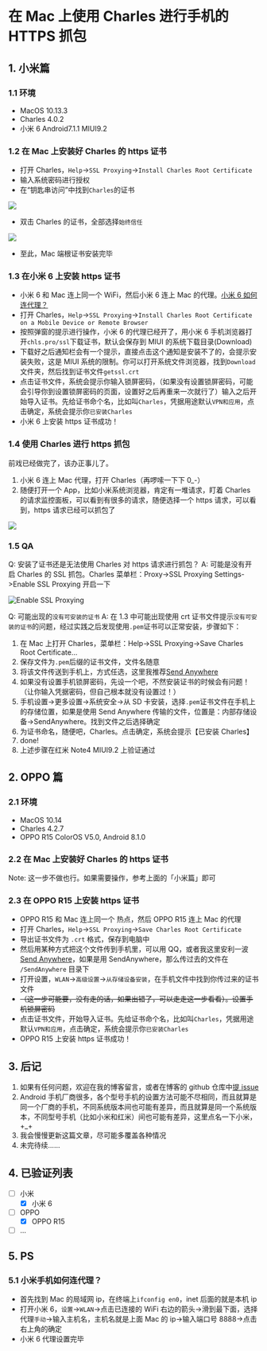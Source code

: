 # 在 Mac 上使用 Charles 进行手机的 HTTPS 抓包

## 1. 小米篇

### 1.1 环境

-   MacOS 10.13.3
-   Charles 4.0.2
-   小米 6 Android7.1.1 MIUI9.2

### 1.2 在 Mac 上安装好 Charles 的 https 证书

-   打开 Charles，`Help`->`SSL Proxying`->`Install Charles Root Certificate`
-   输入系统密码进行授权
-   在“钥匙串访问”中找到`Charles`的证书

![](http://qiniu.54yongf.com/2018-02-05-15178007592821.jpg)

-   双击 Charles 的证书，全部选择`始终信任`

![](http://qiniu.54yongf.com/2018-02-05-15178009726902.jpg)

-   至此，Mac 端根证书安装完毕

### 1.3 在小米 6 上安装 https 证书

-   小米 6 和 Mac 连上同一个 WiFi，然后小米 6 连上 Mac 的代理。[小米 6 如何连代理？](#how-to-proxy)
-   打开 Charles，`Help`->`SSL Proxying`->`Install Charles Root Certificate on a Mobile Device or Remote Browser`
-   按照弹窗的提示进行操作，小米 6 的代理已经开了，用小米 6 手机浏览器打开`chls.pro/ssl`下载证书，默认会保存到 MIUI 的系统下载目录(Download)
-   下载好之后通知栏会有一个提示，直接点击这个通知是安装不了的，会提示安装失败，这是 MIUI 系统的限制。你可以打开系统文件浏览器，找到`Download`文件夹，然后找到证书文件`getssl.crt`
-   点击证书文件，系统会提示你输入锁屏密码，（如果没有设置锁屏密码，可能会引导你到设置锁屏密码的页面，设置好之后再重来一次就行了）输入之后开始导入证书。先给证书命个名，比如叫`Charles`，凭据用途默认`VPN和应用`，点击确定，系统会提示你`已安装Charles`
-   小米 6 上安装 https 证书成功！

### 1.4 使用 Charles 进行 https 抓包

前戏已经做完了，该办正事儿了。

1. 小米 6 连上 Mac 代理，打开 Charles（再啰嗦一下下 0\_-）
2. 随便打开一个 App，比如小米系统浏览器，肯定有一堆请求，盯着 Charles 的请求监控面板，可以看到有很多的请求，随便选择一个 https 请求，可以看到，https 请求已经可以抓包了

![](http://7xo5vs.com1.z0.glb.clouddn.com/2018-02-05-15178116732643.jpg)

### 1.5 QA

Q: 安装了证书还是无法使用 Charles 对 https 请求进行抓包？
A: 可能是没有开启 Charles 的 SSL 抓包。Charles 菜单栏：Proxy->SSL Proxying Settings->Enable SSL Proxying 开启一下

![Enable SSL Proxying](http://7xo5vs.com1.z0.glb.clouddn.com/blog-mds/Enable%20SSL%20Proxying.png)

Q: 可能出现的`没有可安装的证书`
A: 在 1.3 中可能出现使用 crt 证书文件提示`没有可安装的证书`的问题，经过实践之后发现使用`.pem`证书可以正常安装，步骤如下：

1. 在 Mac 上打开 Charles，菜单栏：Help->SSL Proxying->Save Charles Root Certificate...
2. 保存文件为`.pem`后缀的证书文件，文件名随意
3. 将该文件传送到手机上，方式任选，这里我推荐[Send Anywhere](https://send-anywhere.com/)
4. 如果没有设置手机锁屏密码，先设一个吧，不然安装证书的时候会有问题！（让你输入凭据密码，但自己根本就没有设置过！）
5. 手机设置->更多设置->系统安全->从 SD 卡安装，选择`.pem`证书文件在手机上的存储位置，如果是使用 Send Anywhere 传输的文件，位置是：内部存储设备->SendAnywhere。找到文件之后选择确定
6. 为证书命名，随便吧，Charles。点击确定，系统会提示【已安装 Charles】
7. done!
8. 上述步骤在红米 Note4 MIUI9.2 上验证通过

## 2. OPPO 篇

### 2.1 环境

-   MacOS 10.14
-   Charles 4.2.7
-   OPPO R15 ColorOS V5.0, Android 8.1.0

### 2.2 在 Mac 上安装好 Charles 的 https 证书

Note: 这一步不做也行。如果需要操作，参考上面的「小米篇」即可

### 2.3 在 OPPO R15 上安装 https 证书

-   OPPO R15 和 Mac 连上同一个 热点，然后 OPPO R15 连上 Mac 的代理
-   打开 Charles，`Help`->`SSL Proxying`->`Save Charles Root Certificate`
-   导出证书文件为 `.crt` 格式，保存到电脑中
-   然后用某种方式把这个文件传到手机里，可以用 QQ，或者我这里安利一波 [Send Anywhere](http://send-anywhere.com)，如果是用 SendAnywhere，那么传过去的文件在 `/SendAnywhere` 目录下
-   打开设置，`WLAN`->`高级设置`->`从存储设备安装`，在手机文件中找到你传过来的证书文件
-   ~~（这一步可能要，没有走的话，如果出错了，可以走走这一步看看）。设置手机锁屏密码~~
-   点击证书文件，开始导入证书。先给证书命个名，比如叫`Charles`，凭据用途默认`VPN和应用`，点击确定，系统会提示你`已安装Charles`
-   OPPO R15 上安装 https 证书成功！

## 3. 后记

1. 如果有任何问题，欢迎在我的博客留言，或者在博客的 github 仓库中[提 issue](https://github.com/wangyongf/blog-mds/issues/new)
2. Android 手机厂商很多，各个型号手机的设置方法可能不尽相同，而且就算是同一个厂商的手机，不同系统版本间也可能有差异，而且就算是同一个系统版本，不同型号手机（比如小米和红米）间也可能有差异，这里点名一下小米，+\_+
3. 我会慢慢更新这篇文章，尽可能多覆盖各种情况
4. 未完待续......

## 4. 已验证列表

-   [ ] 小米
    -   [x] 小米 6
-   [ ] OPPO
    -   [x] OPPO R15
-   [ ] ...

## 5. PS

### 5.1 小米手机如何连代理？

-   首先找到 Mac 的局域网 ip，在终端上`ifconfig en0`，inet 后面的就是本机 ip
-   打开小米 6，`设置`->`WLAN`->点击已连接的 WiFi 右边的箭头->滑到最下面，选择代理`手动`->输入主机名，主机名就是上面 Mac 的 ip->输入端口号 8888->点击右上角的确定
-   小米 6 代理设置完毕
